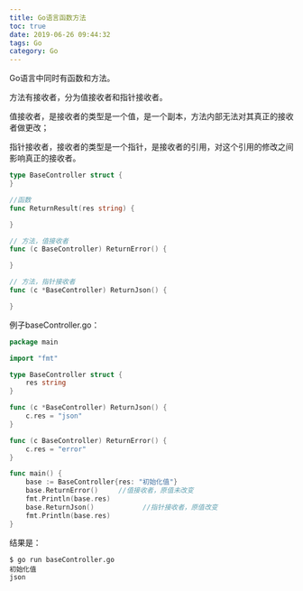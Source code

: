 ```yaml
---
title: Go语言函数方法
toc: true
date: 2019-06-26 09:44:32
tags: Go
category: Go
---
```


Go语言中同时有函数和方法。

<!--more-->

方法有接收者，分为值接收者和指针接收者。

值接收者，是接收者的类型是一个值，是一个副本，方法内部无法对其真正的接收者做更改；

指针接收者，接收者的类型是一个指针，是接收者的引用，对这个引用的修改之间影响真正的接收者。

```go
type BaseController struct {
}

//函数
func ReturnResult(res string) {

}

// 方法，值接收者
func (c BaseController) ReturnError() {

}

// 方法，指针接收者
func (c *BaseController) ReturnJson() {

}
```

例子baseController.go：

```go
package main

import "fmt"

type BaseController struct {
	res string
}

func (c *BaseController) ReturnJson() {
	c.res = "json"
}

func (c BaseController) ReturnError() {
	c.res = "error"
}

func main() {
	base := BaseController{res: "初始化值"}
	base.ReturnError()     //值接收者，原值未改变
	fmt.Println(base.res)
	base.ReturnJson()			 //指针接收者，原值改变
	fmt.Println(base.res)
}
```

结果是：

```shell
$ go run baseController.go 
初始化值
json
```

